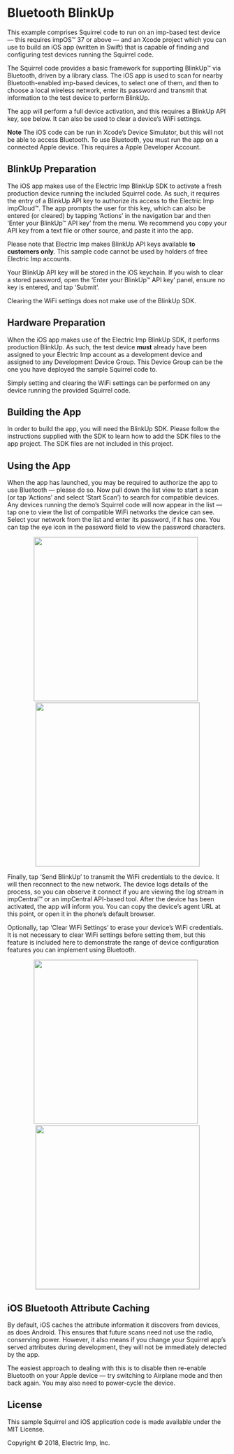 # Bluetooth BlinkUp #

This example comprises Squirrel code to run on an imp-based test device &mdash; this requires impOS™ 37 or above &mdash; and an Xcode project which you can use to build an iOS app (written in Swift) that is capable of finding and configuring test devices running the Squirrel code.

The Squirrel code provides a basic framework for supporting BlinkUp™ via Bluetooth, driven by a library class. The iOS app is used to scan for nearby Bluetooth-enabled imp-based devices, to select one of them, and then to choose a local wireless network, enter its password and transmit that information to the test device to perform BlinkUp.

The app will perform a full device activation, and this requires a BlinkUp API key, see below. It can also be used to clear a device’s WiFi settings.

**Note** The iOS code can be run in Xcode’s Device Simulator, but this will not be able to access Bluetooth. To use Bluetooth, you must run the app on a connected Apple device. This requires a Apple Developer Account.

## BlinkUp Preparation ##

The iOS app makes use of the Electric Imp BlinkUp SDK to activate a fresh production device running the included Squirrel code. As such, it requires the entry of a BlinkUp API key to authorize its access to the Electric Imp impCloud™. The app prompts the user for this key, which can also be entered (or cleared) by tapping ‘Actions’ in the navigation bar and then ‘Enter your BlinkUp™ API key’ from the menu. We recommend you copy your API key from a text file or other source, and paste it into the app.

Please note that Electric Imp makes BlinkUp API keys available **to customers only**. This sample code cannot be used by holders of free Electric Imp accounts.

Your BlinkUp API key will be stored in the iOS keychain. If you wish to clear a stored password, open the ‘Enter your BlinkUp™ API key’ panel, ensure no key is entered, and tap ‘Submit’.

Clearing the WiFi settings does not make use of the BlinkUp SDK.

## Hardware Preparation ##

When the iOS app makes use of the Electric Imp BlinkUp SDK, it performs production BlinkUp. As such, the test device **must** already have been assigned to your Electric Imp account as a development device and assigned to any Development Device Group. This Device Group can be the one you have deployed the sample Squirrel code to.

Simply setting and clearing the WiFi settings can be performed on any device running the provided Squirrel code.

## Building the App ##

In order to build the app, you will need the BlinkUp SDK. Please follow the instructions supplied with the SDK to learn how to add the SDK files to the app project. The SDK files are not included in this project.

## Using the App ##

When the app has launched, you may be required to authorize the app to use Bluetooth &mdash; please do so. Now pull down the list view to start a scan (or tap ‘Actions’ and select ‘Start Scan’) to search for compatible devices. Any devices running the demo’s Squirrel code will now appear in the list &mdash; tap one to view the list of compatible WiFi networks the device can see. Select your network from the list and enter its password, if it has one. You can tap the eye icon in the password field to view the password characters.

<p align="center"><img src="images/01.png" width="375" style="border: 1px solid #DDDDDD" >&nbsp;&nbsp;<img src="images/02.png" width="375" style="border: 1px solid #DDDDDD"></p>

Finally, tap ‘Send BlinkUp’ to transmit the WiFi credentials to the device. It will then reconnect to the new network. The device logs details of the process, so you can observe it connect if you are viewing the log stream in impCentral™ or an impCentral API-based tool. After the device has been activated, the app will inform you. You can copy the device’s agent URL at this point, or open it in the phone’s default browser.

Optionally, tap ‘Clear WiFi Settings’ to erase your device’s WiFi credentials. It is not necessary to clear WiFi settings before setting them, but this feature is included here to demonstrate the range of device configuration features you can implement using Bluetooth.

<p align="center"><img src="images/04.png" width="375" style="border: 1px solid #DDDDDD" >&nbsp;&nbsp;<img src="images/05.jpg" width="375" style="border: 1px solid #DDDDDD"></p>

## iOS Bluetooth Attribute Caching ##

By default, iOS caches the attribute information it discovers from devices, as does Android. This ensures that future scans need not use the radio, conserving power. However, it also means if you change your Squirrel app’s served attributes during development, they will not be immediately detected by the app.

The easiest approach to dealing with this is to disable then re-enable Bluetooth on your Apple device &mdash; try switching to Airplane mode and then back again. You may also need to power-cycle the device.

## License ##

This sample Squirrel and iOS application code is made available under the MIT License.

Copyright © 2018, Electric Imp, Inc.
